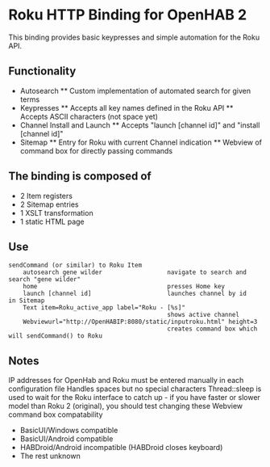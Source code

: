 # Roku HTTP Binding for OpenHAB 2

This binding provides basic keypresses and simple automation for the Roku API.

## Functionality
* Autosearch
** Custom implementation of automated search for given terms
* Keypresses
** Accepts all key names defined in the Roku API
** Accepts ASCII characters (not space yet)
* Channel Install and Launch
** Accepts "launch [channel id]" and "install [channel id]"
* Sitemap
** Entry for Roku with current Channel indication
** Webview of command box for directly passing commands

## The binding is composed of
* 2 Item registers
* 2 Sitemap entries
* 1 XSLT transformation
* 1 static HTML page 

## Use
```
sendCommand (or similar) to Roku Item
	autosearch gene wilder					navigate to search and search "gene wilder"
	home									presses Home key
	launch [channel id] 					launches channel by id
in Sitemap
	Text item=Roku_active_app label="Roku - [%s]"
											shows active channel
	Webviewurl="http://OpenHABIP:8080/static/inputroku.html" height=3
											creates command box which will sendCommand() to Roku 
```

## Notes
IP addresses for OpenHab and Roku must be entered manually in each configuration file
Handles spaces but no special characters
Thread::sleep is used to wait for the Roku interface to catch up - if you have faster or slower model than Roku 2 (original), you should test changing these
Webview command box compatability
* BasicUI/Windows							compatible
* BasicUI/Android							compatible
* HABDroid/Android							incompatible (HABDroid closes keyboard)
* The rest									unknown